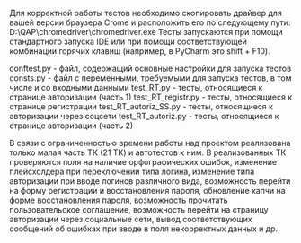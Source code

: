 Для корректной работы тестов необходимо скопировать драйвер для вашей версии браузера Crome и расположить его по следующему пути:
D:\QAP\chromedriver\chromedriver.exe
Тесты запускаются при помощи стандартного запуска IDE или при помощи соответствующей комбинации горячих клавиш (например, в PyCharm это shift + F10).


conftest.py - файл, содержащий основные настройки для запуска тестов
consts.py - файл с переменными, требуемыми для запуска тестов, в том числе и со входными данными
test_RT.py - тесты, относящиеся к странице авторизации (часть 1)
test_RT_registr.py - тесты, относящиеся к странице регистрации
test_RT_autoriz_SS.py - тесты, относящиеся к авторизации через соцсети
test_RT_autoriz.py - тесты, относящиеся к странице авторизации (часть 2)


В связи с ограниченностью времени работы над проектом реализована только малая часть ТК (21 ТК) и автотестов к ним.
В реализованных ТК проверяются поля на наличие орфографических ошибок, изменение плейсхолдера при переключении типа логина, 
изменение типа авторизации при вводе логинов различного вида, возможность перейти на форму регистрации и восстановления пароля, 
обновление капчи на форме восстановления пароля, возможность прочитать пользовательское соглашение, 
возможность перейти на страницу авторизации через социальные сети, 
вывод соответствующих сообщений об ошибках при вводе в поля некорректных данных и др.
